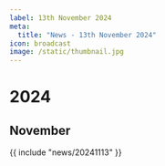 ```yaml
---
label: 13th November 2024
meta:
  title: "News - 13th November 2024"
icon: broadcast
image: /static/thumbnail.jpg
---
```


# 2024
## November

{{ include "news/20241113" }}